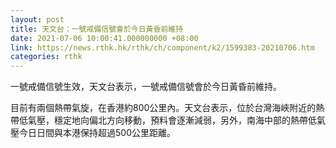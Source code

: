 ```yaml
---
layout: post
title: 天文台：一號戒備信號會於今日黃昏前維持
date: 2021-07-06 10:00:41.000000000 +08:00
link: https://news.rthk.hk/rthk/ch/component/k2/1599383-20210706.htm
categories: rthk
---
```


一號戒備信號生效，天文台表示，一號戒備信號會於今日黃昏前維持。 

目前有兩個熱帶氣旋，在香港約800公里內。天文台表示，位於台灣海峽附近的熱帶低氣壓，穩定地向偏北方向移動，預料會逐漸減弱，另外，南海中部的熱帶低氣壓今日日間與本港保持超過500公里距離。
